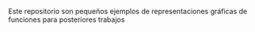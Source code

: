 Este repositorio son pequeños ejemplos de representaciones gráficas de funciones para posteriores trabajos